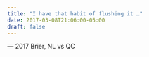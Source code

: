 ```yaml
---
title: "I have that habit of flushing it …"
date: 2017-03-08T21:06:00-05:00
draft: false
---
```

— 2017 Brier, NL vs QC
<!--more--> 

